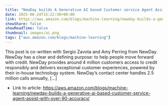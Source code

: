 ```yaml
---
title: "NewDay builds A Generative AI based Customer service Agent Assist with over 90% accuracy"
date: 2025-06-24T15:22:50+00:00
link: https://aws.amazon.com/blogs/machine-learning/newday-builds-a-generative-ai-based-customer-service-agent-assist-with-over-90-accuracy/
showShare: false
showReadTime: false
thumbnail: images/ai.png
tags: ["aws.amazon.com/blogs/machine-learning"]
---
```

This post is co-written with Sergio Zavota and Amy Perring from NewDay. NewDay has a clear and defining purpose: to help people move forward with credit. NewDay provides around 4 million customers access to credit responsibly and delivers exceptional customer experiences, powered by their in-house technology system. NewDay’s contact center handles 2.5 million calls annually, […]

- Link to article: https://aws.amazon.com/blogs/machine-learning/newday-builds-a-generative-ai-based-customer-service-agent-assist-with-over-90-accuracy/
